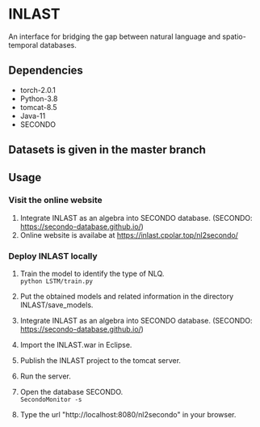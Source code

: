 # INLAST
An interface for bridging the gap between natural language and spatio-temporal databases.
## Dependencies
   * torch-2.0.1 
   * Python-3.8
   * tomcat-8.5
   * Java-11
   * SECONDO
## Datasets is given in the master branch
## Usage
### Visit the online website
1. Integrate INLAST as an algebra into SECONDO database. (SECONDO: https://secondo-database.github.io/)
2. Online website is availabe at https://inlast.cpolar.top/nl2secondo/
### Deploy INLAST locally
1. Train the model to identify the type of NLQ.  
  `python LSTM/train.py`

2. Put the obtained models and related information in the directory INLAST/save_models.
   
3. Integrate INLAST as an algebra into SECONDO database. (SECONDO: https://secondo-database.github.io/)
   
4. Import the INLAST.war in Eclipse.
   
5. Publish the INLAST project to the tomcat server.  
   
6. Run the server.  
   
7. Open the database SECONDO.  
  `SecondoMonitor -s`

8. Type the url "http://localhost:8080/nl2secondo" in your browser.
